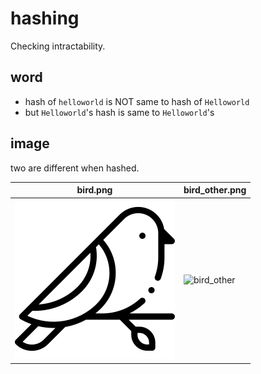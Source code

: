 # hashing

Checking intractability.

## word

* hash of `helloworld` is NOT same to hash of `Helloworld`
* but `Helloworld`'s hash is same to `Helloworld`'s

## image

two are different when hashed.

| bird.png | bird_other.png |
| -- | -- |
| ![bird](./hashing/bird.png) | ![bird_other](bird_other.png) |
